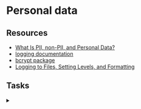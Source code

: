 # Personal data
## Resources

* [What Is PII, non-PII, and Personal Data?](https://piwik.pro/blog/what-is-pii-personal-data/)
* [logging documentation](https://docs.python.org/3/library/logging.html)
* [bcrypt package](https://github.com/pyca/bcrypt/)
* [Logging to Files, Setting Levels, and Formatting](https://www.youtube.com/watch?v=-ARI4Cz-awo)

## Tasks
<details>
<summary></summary>
<div style="width: 100%;">
<img src="./0x00.png" style="width: 100%; height: auto;">
</div>
</details>
